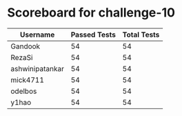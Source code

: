 # Scoreboard for challenge-10
| Username   | Passed Tests | Total Tests |
|------------|--------------|-------------|
| Gandook | 54 | 54 |
| RezaSi | 54 | 54 |
| ashwinipatankar | 54 | 54 |
| mick4711 | 54 | 54 |
| odelbos | 54 | 54 |
| y1hao | 54 | 54 |
